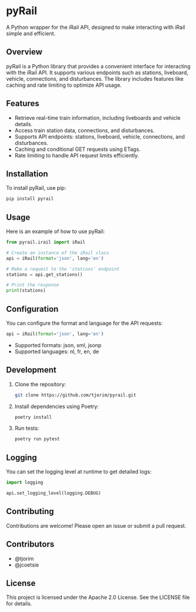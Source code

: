 # pyRail

A Python wrapper for the iRail API, designed to make interacting with iRail simple and efficient.

## Overview
pyRail is a Python library that provides a convenient interface for interacting with the iRail API. It supports various endpoints such as stations, liveboard, vehicle, connections, and disturbances. The library includes features like caching and rate limiting to optimize API usage.

## Features
- Retrieve real-time train information, including liveboards and vehicle details.
- Access train station data, connections, and disturbances.
- Supports API endpoints: stations, liveboard, vehicle, connections, and disturbances.
- Caching and conditional GET requests using ETags.
- Rate limiting to handle API request limits efficiently.

## Installation
To install pyRail, use pip:

```bash
pip install pyrail
```

## Usage
Here is an example of how to use pyRail:

```python
from pyrail.irail import iRail

# Create an instance of the iRail class
api = iRail(format='json', lang='en')

# Make a request to the 'stations' endpoint
stations = api.get_stations()

# Print the response
print(stations)
```

## Configuration
You can configure the format and language for the API requests:

```python
api = iRail(format='json', lang='en')
```

- Supported formats: json, xml, jsonp
- Supported languages: nl, fr, en, de

## Development
1. Clone the repository:
    ```bash
    git clone https://github.com/tjorim/pyrail.git
    ```
2. Install dependencies using Poetry:
    ```bash
    poetry install
    ```
3. Run tests:
    ```bash
    poetry run pytest
    ```

## Logging
You can set the logging level at runtime to get detailed logs:

```python
import logging

api.set_logging_level(logging.DEBUG)
```

## Contributing
Contributions are welcome! Please open an issue or submit a pull request.

## Contributors
- @tjorim
- @jcoetsie

## License
This project is licensed under the Apache 2.0 License. See the LICENSE file for details.
